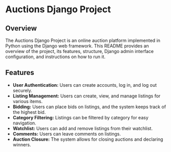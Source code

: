 # Auctions Django Project

## Overview

The Auctions Django Project is an online auction platform implemented in Python using the Django web framework. This README provides an overview of the project, its features, structure, Django admin interface configuration, and instructions on how to run it.

## Features

- **User Authentication:** Users can create accounts, log in, and log out securely.
- **Listing Management:** Users can create, view, and manage listings for various items.
- **Bidding:** Users can place bids on listings, and the system keeps track of the highest bid.
- **Category Filtering:** Listings can be filtered by category for easy navigation.
- **Watchlist:** Users can add and remove listings from their watchlist.
- **Comments:** Users can leave comments on listings.
- **Auction Closure:** The system allows for closing auctions and declaring winners.


